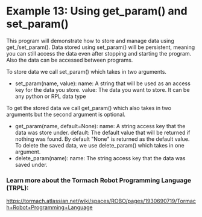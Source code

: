 # Example 13: Using get_param() and set_param()
This program will demonstrate how to store and manage data using get_/set_param().
Data stored using set_param() will be persistent, meaning you can still access the data even after stopping and starting the program. 
Also the data can be accessed between programs. 

To store data we call set_param() which takes in two arguments.
* set_param(name, value):
    name: 
        A string that will be used as an access key for the data you store.
    value: 
        The data you want to store. It can be any python or RPL data type

To get the stored data we call get_param() which also takes in two arguments but the second argument is optional.
* get_param(name, default=None):
    name: 
        A string access key that the data was store under.
    default: 
        The default value that will be returned if nothing was  found. By default "None" is returned as the default value.
To delete the saved data, we use delete_param() which takes in one argument.
* delete_param(name):
    name: The string access key that the data was saved under.

### Learn more about the Tormach Robot Programming Language (TRPL):
https://tormach.atlassian.net/wiki/spaces/ROBO/pages/1930690719/Tormach+Robot+Programming+Language